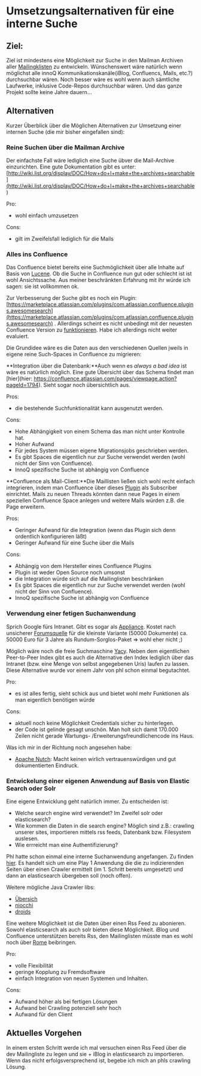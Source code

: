 # Umsetzungsalternativen für eine interne Suche

## Ziel:
Ziel ist mindestens eine Möglichkeit zur Suche in den Mailman Archiven aller [Mailingklisten](https://internal.innoq.com/mailman/listinfo) zu entwickeln.
Wünschenswert wäre natürlich wenn möglichst alle innoQ Kommunikationskanäle(iBlog, Confluencs, Mails, etc.?) durchsuchbar wären. Noch besser wäre es wohl wenn auch sämtliche Laufwerke, inklusive Code-Repos durchsuchbar wären. Und das ganze Projekt sollte keine Jahre dauern...

## Alternativen
Kurzer Überblick über die Möglichen Alternativen zur Umsetzung einer internen Suche (die mir bisher eingefallen sind):

### Reine Suchen über die Mailman Archive
Der einfachste Fall wäre lediglich eine Suche übver die Mail-Archive einzurichten. 
Eine gute Dokumentation gibt es unter: [http://wiki.list.org/display/DOC/How+do+I+make+the+archives+searchable](http://wiki.list.org/display/DOC/How+do+I+make+the+archives+searchable ) 

Pro: 

- wohl einfach umzusetzen

Cons:

- gilt im Zweifelsfall lediglich für die Mails



### Alles ins Confluence
Das Confluence bietet bereits eine Suchmöglichkeit über alle Inhalte auf Basis von [Lucene](http://www.adaptavist.com/display/ADAPTAVIST/2011/12/07/5+Best+Practice+Tips+to+Improve+Search+in+Atlassian's+Confluence+Wiki). Ob die Suche in Confluence nun gut oder schlecht ist ist wohl Ansichtssache. Aus meiner beschränkten Erfahrung mit ihr würde ich sagen: sie ist vollkommen ok.

Zur Verbesserung der Suche gibt es noch ein Plugin: [https://marketplace.atlassian.com/plugins/com.atlassian.confluence.plugins.awesomesearch](https://marketplace.atlassian.com/plugins/com.atlassian.confluence.plugins.awesomesearch) .
Allerdings scheint es nicht unbedingt mit der neuesten Confluence Version zu [funktionieren](http://stackoverflow.com/questions/8821696/is-there-a-plugin-to-improve-confluences-search). Habe ich allerdings nicht weiter evaluiert. 

Die Grundidee wäre es die Daten aus den verschiedenen Quellen jweils in eigene reine Such-Spaces in Confluence zu migrieren:

**Integration über die Datenbank:**Auch wenn es *always a bad idea* ist wäre es natürlich möglich. Eine gute Übersicht über das Schema findet man [hier](hier: https://confluence.atlassian.com/pages/viewpage.action?pageId=1794). Sieht sogar noch übersichtlich aus.

Pros:

- die bestehende Suchfunktionalität kann ausgenutzt werden.

Cons: 

- Hohe Abhängigkeit von einem Schema das man nicht unter Kontrolle hat.
- Hoher Aufwand
- Für jedes System müssen eigene Migrationsjobs geschrieben werden.
- Es gibt Spaces die eigentlich nur zur Suche verwendet werden (wohl nicht der Sinn von Confluence).
- InnoQ spezifische Suche ist abhängig von Confluence


**Confluence als Mail-Client:**Die Maillisten ließen sich wohl recht einfach integrieren, indem man Confluence über dieses [Plugin](https://marketplace.atlassian.com/plugins/biz.artemissoftware.plugins.confluence.send-email-to-page) als Subscriber einrichtet. Mails zu neuen Threads könnten dann neue Pages in einem speziellen Confluence Space anlegen und weitere Mails würden z.B. die Page erweitern.

Pros:

- Geringer Aufwand für die Integration (wenn das Plugin sich denn ordentlich konfigurieren läßt)
- Geringer Aufwand für eine Suche über die Mails

Cons:

- Abhängig von dem Hersteller eines Confluence Plugins
- Plugin ist weder Open Source noch umsonst
- die Integration würde sich auf die Mailinglisten beschränken
- Es gibt Spaces die eigentlich nur zur Suche verwendet werden (wohl nicht der Sinn von Confluence). 
- InnoQ spezifische Suche ist abhängig von Confluence

### Verwendung einer fetigen Suchanwendung 
Sprich Google fürs Intranet. Gibt es sogar als [Appliance](http://www.google.com/enterprise/search/campaigns/gsa7.html). Kostet nach unsicherer [Forumsquelle](http://forum.golem.de/kommentare/wirtschaft/search-appliance-7.0-google-box-verwaltet-bis-zu-1-milliarde-seiten/preis/67534,3133637,3133637,read.html) für die kleinste Variante (50000 Dokumente) ca. 50000 Euro für 3 Jahre als Rundum-Sorglos-Paket => wohl eher nicht ;)

Möglich wäre noch die freie Suchmaschine [Yacy](http://yacy.net/de/index.html). Neben dem eigentlichen Peer-to-Peer Index gibt es auch die Alternative den Index lediglich über das Intranet (bzw. eine Menge von selbst angegebenen Uris) laufen zu lassen. Diese Alternative wurde vor einem Jahr von phl schon einmal begutachtet.

Pro:

- es ist alles fertig, sieht schick aus und bietet wohl mehr Funktionen als man eigentlich benötigen würde

Cons:

- aktuell noch keine Möglichkeit Credentials sicher zu hinterlegen.
- der Code ist gelinde gesagt unschön. Man holt sich damit 170.000 Zeilen nicht gerade Wartungs- /Erweiterungsfreundlichencode ins Haus. 

Was ich mir in der Richtung noch angesehen habe:
- [Apache Nutch](http://nutch.apache.org): Macht keinen wirlich vertrauenswürdigen und gut dokumentierten Eindruck.

### Entwickelung einer eigenen Anwendung auf Basis von Elastic Search oder Solr 
Eine eigene Entwicklung geht natürlich immer. Zu entscheiden ist:

- Welche search engine wird verwendet? Im Zweifel solr oder elasticsearch?
- Wie kommen die Daten in die search engine? Möglich sind z.B.: crawling unserer sites, importieren mittels rss feeds, Datenbank bzw. Filesystem auslesen.
- Wie errreicht man eine Authentifizierung?

Phl hatte schon einmal eine interne Suchanwendung angefangen. Zu finden [hier](https://intern.innoq.com/svn/Sandbox/phl/playframework/inview/). Es handelt sich um eine Play 1 Anwendung die die zu indizierenden Seiten über einen Crawler ermittelt (im 1. Schritt bereits umgesetzt) und dann an elasticsearch übergeben soll (noch offen).

Weitere mögliche Java Crawler libs:

- [Übersich](http://java-source.net/open-source/crawlers)
- [niocchi](http://www.niocchi.com )
- [droids](http://incubator.apache.org/droids/)

Eine weitere Möglichkeit ist die Daten über einen Rss Feed zu abonieren. Sowohl elasticsearch als auch solr bieten diese Möglichkeit. iBlog und Confluence unterstützen bereits Rss, den Mailinglisten müsste man es wohl noch über [Rome](http://rometools.org) beibringen.

Pro:

- volle Flexibilität
- geringe Kopplung zu Fremdsoftware
- einfach Integration von neuen Systemen und Inhalten.

Cons:

- Aufwand höher als bei fertigen Lösungen
- Aufwand bei Crawling potenziell sehr hoch
- Aufwand für den Client


## Aktuelles Vorgehen
In einem ersten Schritt werde ich mal versuchen einen Rss Feed über die dev Mailingliste zu legen und sie + iBlog in elasticsearch zu importieren.
Wenn das nicht erfolgsversprechend ist, begebe ich mich an phls crawling Lösung.
